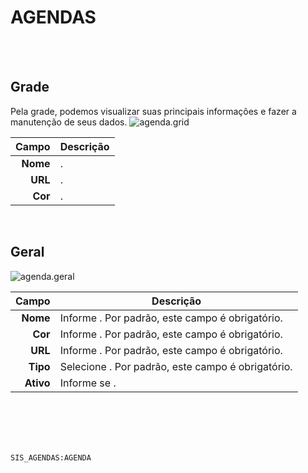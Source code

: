 # AGENDAS
<br>
<br>

## Grade
Pela grade, podemos visualizar suas principais informações e fazer a manutenção de seus dados.
![agenda.grid](https://raw.githubusercontent.com/netforcews/docs-siscom/master/geral/imagens/agenda.grid.png)

Campo | Descrição
--:|---
**Nome** | .
**URL** | .
**Cor** | .
<br>

## Geral
![agenda.geral](https://raw.githubusercontent.com/netforcews/docs-siscom/master/geral/imagens/agenda.geral.png)

Campo | Descrição
--:|---
**Nome** | Informe . Por padrão, este campo é obrigatório.
**Cor** | Informe . Por padrão, este campo é obrigatório.
**URL** | Informe . Por padrão, este campo é obrigatório.
**Tipo** | Selecione . Por padrão, este campo é obrigatório.
**Ativo** | Informe se .
<br>
<br>
<br>
<br>

```SIS_AGENDAS:AGENDA```
